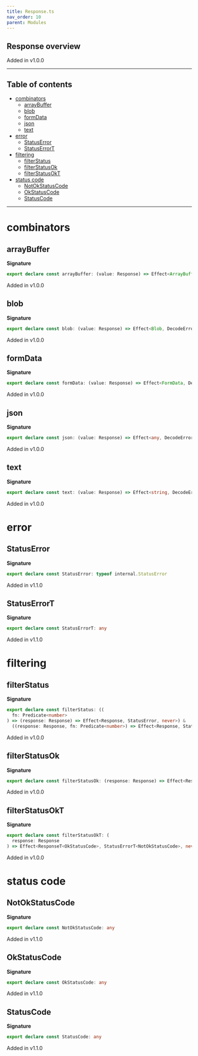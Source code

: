 ```yaml
---
title: Response.ts
nav_order: 10
parent: Modules
---
```


## Response overview

Added in v1.0.0

---

<h2 class="text-delta">Table of contents</h2>

- [combinators](#combinators)
  - [arrayBuffer](#arraybuffer)
  - [blob](#blob)
  - [formData](#formdata)
  - [json](#json)
  - [text](#text)
- [error](#error)
  - [StatusError](#statuserror)
  - [StatusErrorT](#statuserrort)
- [filtering](#filtering)
  - [filterStatus](#filterstatus)
  - [filterStatusOk](#filterstatusok)
  - [filterStatusOkT](#filterstatusokt)
- [status code](#status-code)
  - [NotOkStatusCode](#notokstatuscode)
  - [OkStatusCode](#okstatuscode)
  - [StatusCode](#statuscode)

---

# combinators

## arrayBuffer

**Signature**

```ts
export declare const arrayBuffer: (value: Response) => Effect<ArrayBuffer, DecodeError, never>
```

Added in v1.0.0

## blob

**Signature**

```ts
export declare const blob: (value: Response) => Effect<Blob, DecodeError, never>
```

Added in v1.0.0

## formData

**Signature**

```ts
export declare const formData: (value: Response) => Effect<FormData, DecodeError, never>
```

Added in v1.0.0

## json

**Signature**

```ts
export declare const json: (value: Response) => Effect<any, DecodeError, never>
```

Added in v1.0.0

## text

**Signature**

```ts
export declare const text: (value: Response) => Effect<string, DecodeError, never>
```

Added in v1.0.0

# error

## StatusError

**Signature**

```ts
export declare const StatusError: typeof internal.StatusError
```

Added in v1.1.0

## StatusErrorT

**Signature**

```ts
export declare const StatusErrorT: any
```

Added in v1.1.0

# filtering

## filterStatus

**Signature**

```ts
export declare const filterStatus: ((
  fn: Predicate<number>
) => (response: Response) => Effect<Response, StatusError, never>) &
  ((response: Response, fn: Predicate<number>) => Effect<Response, StatusError, never>)
```

Added in v1.0.0

## filterStatusOk

**Signature**

```ts
export declare const filterStatusOk: (response: Response) => Effect<Response, StatusError, never>
```

Added in v1.0.0

## filterStatusOkT

**Signature**

```ts
export declare const filterStatusOkT: (
  response: Response
) => Effect<ResponseT<OkStatusCode>, StatusErrorT<NotOkStatusCode>, never>
```

Added in v1.0.0

# status code

## NotOkStatusCode

**Signature**

```ts
export declare const NotOkStatusCode: any
```

Added in v1.1.0

## OkStatusCode

**Signature**

```ts
export declare const OkStatusCode: any
```

Added in v1.1.0

## StatusCode

**Signature**

```ts
export declare const StatusCode: any
```

Added in v1.1.0

